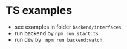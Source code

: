 # TS examples


- see examples in folder `backend/interfaces`
- run backend by  `npm run start:ts`
- run dev by ` npm run backend:watch`


